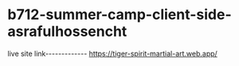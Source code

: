 # b712-summer-camp-client-side-asrafulhossencht

live site link-------------
https://tiger-spirit-martial-art.web.app/
